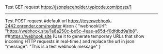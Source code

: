 Test GET request
    https://jsonplaceholder.typicode.com/posts/1
*******************************************************************
Test POST request
#default url
    https://testswebhook-2442.onrender.com/register
#json
    {
        "webhookUrl": "https://webhook.site/1a8a250c-be5c-4eae-a65d-f0dfdbd9a1b8", ##https://webhook.site (Use it to generate temporary URLs that show incoming HTTP requests in real-time.) and replace the url in json
        "message": "This is a test webhook message"
    }
    
